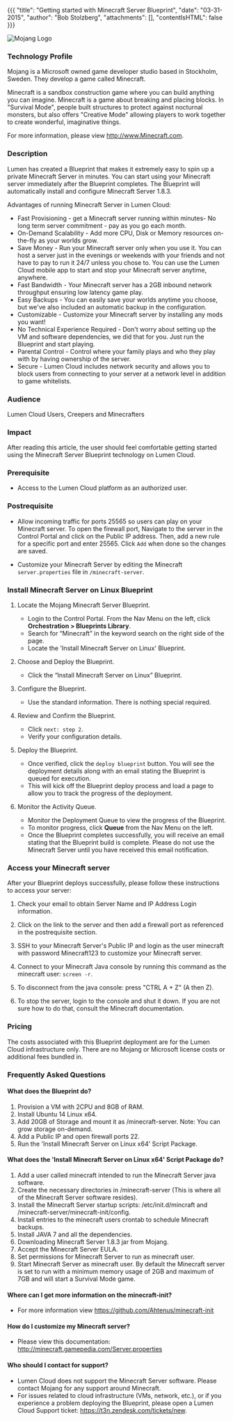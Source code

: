 {{{
  "title": "Getting started with Minecraft Server Blueprint",
  "date": "03-31-2015",
  "author": "Bob Stolzberg",
  "attachments": [],
  "contentIsHTML": false
}}}

![Mojang Logo](../../images/mojang-logo.png)

### Technology Profile
Mojang is a Microsoft owned game developer studio based in Stockholm, Sweden. They develop a game called Minecraft.

Minecraft is a sandbox construction game where you can build anything you can imagine. Minecraft is a game about breaking and placing blocks. In "Survival Mode", people built structures to protect against nocturnal monsters, but also offers "Creative Mode" allowing players to work together to create wonderful, imaginative things.

For more information, please view http://www.Minecraft.com.

### Description
Lumen has created a Blueprint that makes it extremely easy to spin up a private Minecraft Server in minutes. You can start using your Minecraft server immediately after the Blueprint completes. The Blueprint will automatically install and configure Minecraft Server 1.8.3.

Advantages of running Minecraft Server in Lumen Cloud:
* Fast Provisioning - get a Minecraft server running within minutes- No long term server commitment - pay as you go each month.
* On-Demand Scalability - Add more CPU, Disk or Memory resources on-the-fly as your worlds grow.
* Save Money - Run your Minecraft server only when you use it. You can host a server just in the evenings or weekends with your friends and not have to pay to run it 24/7 unless you chose to. You can use the Lumen Cloud mobile app to start and stop your Minecraft server anytime, anywhere.
* Fast Bandwidth - Your Minecraft server has a 2GB inbound network throughput ensuring low latency game play.
* Easy Backups - You can easily save your worlds anytime you choose, but we've also included an automatic backup in the configuration.
* Customizable - Customize your Minecraft server by installing any mods you want!
* No Technical Experience Required - Don't worry about setting up the VM and software dependencies, we did that for you. Just run the Blueprint and start playing.
* Parental Control - Control where your family plays and who they play with by having ownership of the server.
* Secure - Lumen Cloud includes network security and allows you to block users from connecting to your server at a network level in addition to game whitelists.

### Audience
Lumen Cloud Users, Creepers and Minecrafters

### Impact
After reading this article, the user should feel comfortable getting started using the Minecraft Server Blueprint technology on Lumen Cloud.

### Prerequisite
* Access to the Lumen Cloud platform as an authorized user.

### Postrequisite
* Allow incoming traffic for ports 25565 so users can play on your Minecraft server. To open the firewall port, Navigate to the server in the Control Portal and click on the Public IP address. Then, add a new rule for a specific port and enter 25565. Click `Add` when done so the changes are saved.

* Customize your Minecraft Server by editing the Minecraft `server.properties` file in `/minecraft-server`.

### Install Minecraft Server on Linux Blueprint
1. Locate the Mojang Minecraft Server Blueprint.
   * Login to the Control Portal. From the Nav Menu on the left, click **Orchestration > Blueprints Library**.
   * Search for “Minecraft” in the keyword search on the right side of the page.
   * Locate the 'Install Minecraft Server on Linux' Blueprint.

2. Choose and Deploy the Blueprint.
   * Click the “Install Minecraft Server on Linux” Blueprint.

3. Configure the Blueprint.
   * Use the standard information. There is nothing special required.

4. Review and Confirm the Blueprint.
   * Click `next: step 2`.
   * Verify your configuration details.

5. Deploy the Blueprint.
   * Once verified, click the `deploy blueprint` button. You will see the deployment details along with an email stating the Blueprint is queued for execution.
   * This will kick off the Blueprint deploy process and load a page to allow you to track the progress of the deployment.

6. Monitor the Activity Queue.
   * Monitor the Deployment Queue to view the progress of the Blueprint.
   * To monitor progress, click **Queue** from the Nav Menu on the left.
   * Once the Blueprint completes successfully, you will receive an email stating that the Blueprint build is complete. Please do not use the Minecraft Server until you have received this email notification.

### Access your Minecraft server
After your Blueprint deploys successfully, please follow these instructions to access your server:
1. Check your email to obtain Server Name and IP Address Login information.

2. Click on the link to the server and then add a firewall port as referenced in the postrequisite section.

3. SSH to your Minecraft Server's Public IP and login as the user minecraft with password Minecraft123 to customize your Minecraft server.

4. Connect to your Minecraft Java console by running this command as the minecraft user: `screen -r`.

5. To disconnect from the java console: press "CTRL A + Z" (A then Z).

6. To stop the server, login to the console and shut it down. If you are not sure how to do that, consult the Minecraft documentation.

### Pricing
The costs associated with this Blueprint deployment are for the Lumen Cloud infrastructure only. There are no Mojang or Microsoft license costs or additional fees bundled in.

### Frequently Asked Questions

#### What does the Blueprint do?
1. Provision a VM with 2CPU and 8GB of RAM.
2. Install Ubuntu 14 Linux x64.
3. Add 20GB of Storage and mount it as /minecraft-server. Note: You can grow storage on-demand.
4. Add a Public IP and open firewall ports 22.
5. Run the 'Install Minecraft Server on Linux x64' Script Package.

#### What does the 'Install Minecraft Server on Linux x64' Script Package do?
1. Add a user called minecraft intended to run the Minecraft Server java software.
2. Create the necessary directories in /minecraft-server  (This is where all of the Minecraft Server software resides).
3. Install the Minecraft Server startup scripts: /etc/init.d/mincraft and /minecraft-server/minecraft-init/config.
4. Install entries to the minecraft users crontab to schedule Minecraft backups.
5. Install JAVA 7 and all the dependencies.
6. Downloading Minecraft Server 1.8.3 jar from Mojang.
7. Accept the Minecraft Server EULA.
8. Set permissions for Minecraft Server to run as minecraft user.
9. Start Minecraft Server as minecraft user. By default the Minecraft server is set to run with a minimum memory usage of 2GB and maximum of 7GB and will start a Survival Mode game.

#### Where can I get more information on the minecraft-init?
* For more information view https://github.com/Ahtenus/minecraft-init

#### How do I customize my Minecraft server?
* Please view this documentation: http://minecraft.gamepedia.com/Server.properties

#### Who should I contact for support?
* Lumen Cloud does not support the Minecraft Server software. Please contact Mojang for any support around Minecraft.
* For issues related to cloud infrastructure (VMs, network, etc.), or if you experience a problem deploying the Blueprint, please open a Lumen Cloud Support ticket: https://t3n.zendesk.com/tickets/new.
